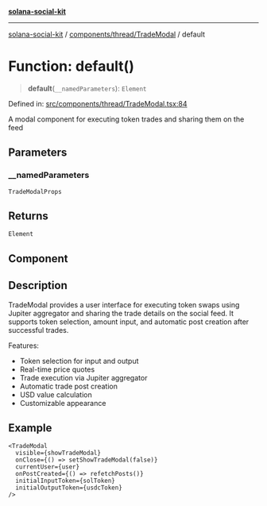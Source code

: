 [**solana-social-kit**](../../../../README.md)

***

[solana-social-kit](../../../../README.md) / [components/thread/TradeModal](../README.md) / default

# Function: default()

> **default**(`__namedParameters`): `Element`

Defined in: [src/components/thread/TradeModal.tsx:84](https://github.com/SendArcade/solana-social-starter/blob/03568260ca96ed63f77049843c721de1cb011893/src/components/thread/TradeModal.tsx#L84)

A modal component for executing token trades and sharing them on the feed

## Parameters

### \_\_namedParameters

`TradeModalProps`

## Returns

`Element`

## Component

## Description

TradeModal provides a user interface for executing token swaps using Jupiter aggregator
and sharing the trade details on the social feed. It supports token selection, amount input,
and automatic post creation after successful trades.

Features:
- Token selection for input and output
- Real-time price quotes
- Trade execution via Jupiter aggregator
- Automatic trade post creation
- USD value calculation
- Customizable appearance

## Example

```tsx
<TradeModal
  visible={showTradeModal}
  onClose={() => setShowTradeModal(false)}
  currentUser={user}
  onPostCreated={() => refetchPosts()}
  initialInputToken={solToken}
  initialOutputToken={usdcToken}
/>
```
